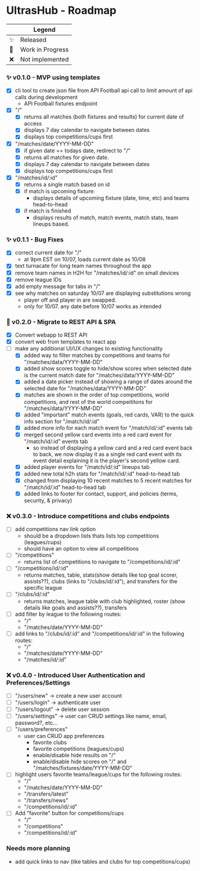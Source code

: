 # UltrasHub - Roadmap

|                | Legend           |
| -------------- | ---------------- |
| :sparkles:     | Released         |
| :construction: | Work in Progress |
| :x:            | Not implemented  |

### :sparkles: v0.1.0 - MVP using templates

- [x] cli tool to create json file from API Football api call to limit amount of api calls during development
  - API Football fixtures endpoint
- [x] "/"
  - [x] returns all matches (both fixtures and results) for current date of access
  - [x] displays 7 day calendar to navigate between dates
  - [x] displays top competitions/cups first
- [x] "/matches/date/YYYY-MM-DD"
  - [x] if given date == todays date, redirect to "/"
  - [x] returns all matches for given date.
  - [x] displays 7 day calendar to navigate between dates
  - [x] displays top competitions/cups first
- [x] "/matches/id/:id"
  - [x] returns a single match based on id
  - [x] if match is upcoming fixture:
    - displays details of upcoming fixture (date, time, etc) and teams head-to-head
  - [x] if match is finished
    - displays results of match, match events, match stats, team lineups based.

### :sparkles: v0.1.1 - Bug Fixes

- [x] correct current date for "/"
  - at 9pm EST on 10/07, loads current date as 10/08
- [x] text turnacate for long team names throughout the app
- [x] remove team names in H2H for "/matches/id/:id" on small devices
- [x] remove league IDs
- [x] add empty message for tabs in "/"
- [x] see why matches on saturday 10/07 are displaying substitutions wrong
  - player off and player in are swapped.
  - only for 10/07. any date before 10/07 works as intended

### :construction: v0.2.0 - Migrate to REST API & SPA

- [x] Convert webapp to REST API
- [x] convert web from templates to react app
- [ ] make any additional UI/UX changes to existing functionality
  - [x] added way to filter matches by competitions and teams for "/matches/data/YYYY-MM-DD"
  - [x] added show scores toggle to hide/show scores when selected date is the current match date for "/matches/data/YYYY-MM-DD"
  - [x] added a date picker instead of showing a range of dates around the selected date for "/matches/data/YYYY-MM-DD"
  - [x] matches are shown in the order of top competitions, world competitions, and rest of the world compeititons for "/matches/data/YYYY-MM-DD"
  - [x] added "important" match events (goals, red cards, VAR) to the quick info section for "/match/id/:id"
  - [x] added more info for each match event for "/match/id/:id" events tab
  - [x] merged second yellow card events into a red card event for "/match/id/:id" events tab
    - so instead of displaying a yellow card and a red card event back to back, we now display it as a single red card event with its event detail explaining it is the player's second yellow card.
  - [x] added player events for "/match/id/:id" lineups tab
  - [x] added new total h2h stats for "/match/id/:id" head-to-head tab
  - [x] changed from displaying 10 recent matches to 5 recent matches for "/match/id/:id" head-to-head tab
  - [x] added links to footer for contact, support, and policies (terms, security, & privacy)

### :x: v0.3.0 - Introduce competitions and clubs endpoints

- [ ] add competitions nav link option
  - should be a dropdown lists thats lists top competitions (leagues/cups)
  - should have an option to view all competitions
- [ ] "/competitions"
  - returns list of competitions to navigate to "/competitions/id/:id"
- [ ] "/competitions/id/:id"
  - returns matches, table, stats(show details like top goal scorer, assists??), clubs (links to "/clubs/id/:id"), and transfers for the specific league
- [ ] "/clubs/id/:id"
  - returns matches, league table with club highlighted, roster (show details like goals and assists??), transfers
- [ ] add filter by league to the following routes:
  - "/"
  - "/matches/date/YYYY-MM-DD"
- [ ] add links to "/clubs/id/:id" and "/competitions/id/:id" in the following routes:
  - "/"
  - "/matches/date/YYYY-MM-DD"
  - "/matches/id/:id"

### :x: v0.4.0 - Introduced User Authentication and Preferences/Settings

- [ ] "/users/new" -> create a new user account
- [ ] "/users/login" -> authenticate user
- [ ] "/users/logout" -> delete user session
- [ ] "/users/settings" -> user can CRUD settings like name, email, password?, etc...
- [ ] "/users/preferences"
  - user can CRUD app preferences
    - favorite clubs
    - favorite competitions (leagues/cups)
    - enable/disable hide results on "/"
    - enable/disable hide scores on "/" and "/matches/fixtures/date/YYYY-MM-DD"
- [ ] highlight users favorite teams/league/cups for the following routes:
  - "/"
  - "/matches/date/YYYY-MM-DD"
  - "/transfers/latest"
  - "/transfers/news"
  - "/competitions/id/:id"
- [ ] Add "favorite" button for competitions/cups
  - "/"
  - "/competitions"
  - "/competitions/id/:id"

### Needs more planning

- add quick links to nav (like tables and clubs for top competitions/cups)
